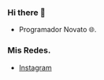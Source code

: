 ### Hi there 👋

<!-- **Shadow-Captain/Shadow-Captain** is a ✨ _special_ ✨ repository because its `README.md` (this file) appears on your GitHub profile. -->
- Programador Novato 🌐.

### Mis Redes.
- [Instagram](https://www.instagram.com/sr_shelby02)
